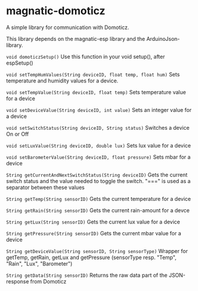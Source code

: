 # magnatic-domoticz
A simple library for communication with Domoticz.

This library depends on the magnatic-esp library and the ArduinoJson-library.

`void domoticzSetup()`
Use this function in your void setup(), after espSetup()

`void setTempHumValues(String deviceID, float temp, float hum)`
Sets temperature and humidity values for a device.

`void setTempValue(String deviceID, float temp)`
Sets temperature value for a device

`void setDeviceValue(String deviceID, int value)`
Sets an integer value for a device

`void setSwitchStatus(String deviceID, String status)`
Switches a device On or Off

`void setLuxValue(String deviceID, double lux)`
Sets lux value for a device

`void setBarometerValue(String deviceID, float pressure)`
Sets mbar for a device

`String getCurrentAndNextSwitchStatus(String deviceID)`
Gets the current switch status and the value needed to toggle the switch. "===" is used as a separator between these values

`String getTemp(String sensorID)`
Gets the current temperature for a device

`String getRain(String sensorID)`
Gets the current rain-amount for a devce

`String getLux(String sensorID)`
Gets the current lux value for a device

`String getPressure(String sensorID)`
Gets the current mbar value for a device

`String getDeviceValue(String sensorID, String sensorType)`
Wrapper for getTemp, getRain, getLux and getPressure (sensorType resp. "Temp", "Rain", "Lux", "Barometer")

`String getData(String sensorID)`
Returns the raw data part of the JSON-response from Domoticz
